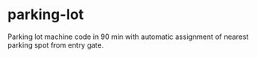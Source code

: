 # parking-lot
Parking lot machine code in 90 min with automatic assignment of nearest parking spot from entry gate.
